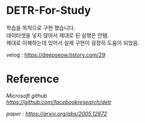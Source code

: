 # DETR-For-Study

학습을 목적으로 구현 했습니다.  
데이터셋을 넣지 않아서 제대로 된 실행은 안됌.  
제대로 이해하는데 있어서 실제 구현이 굉장히 도움이 되었음.  
  
velog : https://deepseow.tistory.com/29  

# Reference
*Microsoft github*  
*https://github.com/facebookresearch/detr*  
    
*paper : https://arxiv.org/abs/2005.12872*
